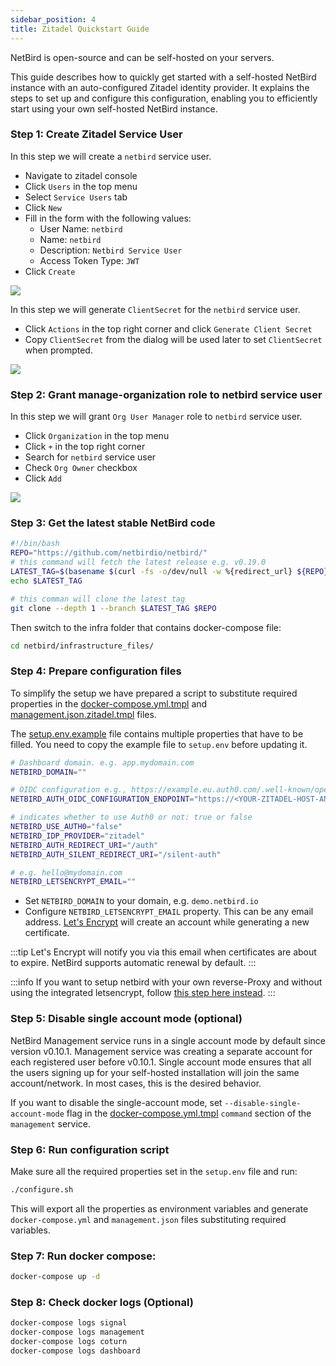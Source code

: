```yaml
---
sidebar_position: 4
title: Zitadel Quickstart Guide
---
```


NetBird is open-source and can be self-hosted on your servers.

This guide describes how to quickly get started with a self-hosted NetBird instance with an auto-configured Zitadel identity provider. It explains the steps to set up and configure this configuration, enabling you to efficiently start using your own self-hosted NetBird instance.

### Step 1: Create Zitadel Service User

In this step we will create a `netbird` service user.

- Navigate to zitadel console
- Click `Users` in the top menu
- Select `Service Users` tab
- Click `New`
- Fill in the form with the following values:
  - User Name: `netbird`
  - Name: `netbird`
  - Description: `Netbird Service User`
  - Access Token Type: `JWT`
- Click `Create`

![](/img/getting-started/zitadel-create-user.png)

In this step we will generate `ClientSecret` for the `netbird` service user.

- Click `Actions` in the top right corner and click `Generate Client Secret`
- Copy `ClientSecret` from the dialog will be used later to set `ClientSecret` when prompted.

![](/img/getting-started/zitadel-service-user-secret.png)

### Step 2: Grant manage-organization role to netbird service user

In this step we will grant `Org User Manager` role to `netbird` service user.

- Click `Organization` in the top menu
- Click `+` in the top right corner
- Search for `netbird` service user
- Check `Org Owner` checkbox
- Click `Add`

![](/img/getting-started/zitadel-service-account-role.png)


### Step 3: Get the latest stable NetBird code

```bash 
#!/bin/bash
REPO="https://github.com/netbirdio/netbird/"
# this command will fetch the latest release e.g. v0.19.0
LATEST_TAG=$(basename $(curl -fs -o/dev/null -w %{redirect_url} ${REPO}releases/latest))
echo $LATEST_TAG

# this comman will clone the latest tag
git clone --depth 1 --branch $LATEST_TAG $REPO
```

Then switch to the infra folder that contains docker-compose file:

```bash 
cd netbird/infrastructure_files/
```

### Step 4:  Prepare configuration files

To simplify the setup we have prepared a script to substitute required properties in the [docker-compose.yml.tmpl](https://github.com/netbirdio/netbird/tree/main/infrastructure_files/docker-compose.yml.tmpl) and [management.json.zitadel.tmpl](https://github.com/netbirdio/netbird/tree/main/infrastructure_files/management.json.zitadel.tmpl) files.

The [setup.env.example](https://github.com/netbirdio/netbird/tree/main/infrastructure_files/setup.env.example) file contains multiple properties that have to be filled. You need to copy the example file to `setup.env` before updating it.

```bash
# Dashboard domain. e.g. app.mydomain.com
NETBIRD_DOMAIN=""

# OIDC configuration e.g., https://example.eu.auth0.com/.well-known/openid-configuration
NETBIRD_AUTH_OIDC_CONFIGURATION_ENDPOINT="https://<YOUR-ZITADEL-HOST-AND-PORT>/.well-known/openid-configuration"

# indicates whether to use Auth0 or not: true or false
NETBIRD_USE_AUTH0="false"
NETBIRD_IDP_PROVIDER="zitadel"
NETBIRD_AUTH_REDIRECT_URI="/auth"
NETBIRD_AUTH_SILENT_REDIRECT_URI="/silent-auth"

# e.g. hello@mydomain.com
NETBIRD_LETSENCRYPT_EMAIL=""
```

- Set ```NETBIRD_DOMAIN``` to your domain, e.g.  `demo.netbird.io`
- Configure ```NETBIRD_LETSENCRYPT_EMAIL``` property.
  This can be any email address. [Let's Encrypt](https://letsencrypt.org/) will create an account while generating a new certificate.

:::tip
Let's Encrypt will notify you via this email when certificates are about to expire. NetBird supports automatic renewal by default.
:::

:::info
If you want to setup netbird with your own reverse-Proxy and without using the integrated letsencrypt, follow [this step here instead](self-hosting#advanced-running-netbird-behind-an-existing-reverse-proxy).
:::

### Step 5: Disable single account mode (optional)

NetBird Management service runs in a single account mode by default since version v0.10.1. 
Management service was creating a separate account for each registered user before v0.10.1. 
Single account mode ensures that all the users signing up for your self-hosted installation will join the same account/network.
In most cases, this is the desired behavior. 

If you want to disable the single-account mode, set `--disable-single-account-mode` flag in the 
[docker-compose.yml.tmpl](https://github.com/netbirdio/netbird/tree/main/infrastructure_files/docker-compose.yml.tmpl) 
`command` section of the `management` service.

### Step 6: Run configuration script
Make sure all the required properties set in the ```setup.env``` file and run:

 ```bash
 ./configure.sh
 ```

This will export all the properties as environment variables and generate ```docker-compose.yml``` and ```management.json``` files substituting required variables.

### Step 7: Run docker compose:

```bash
docker-compose up -d
```
### Step 8: Check docker logs (Optional)

 ```bash
 docker-compose logs signal
 docker-compose logs management
 docker-compose logs coturn
 docker-compose logs dashboard
```